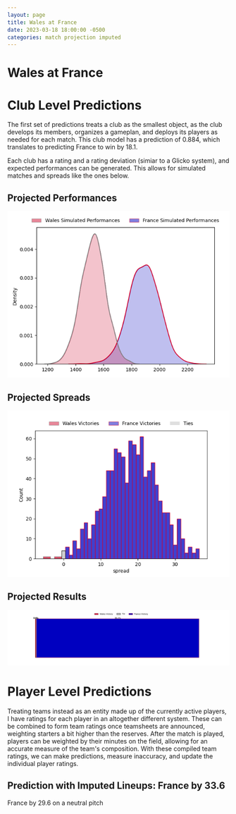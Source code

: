 ```yaml
---  
layout: page  
title: Wales at France  
date: 2023-03-18 18:00:00 -0500  
categories: match projection imputed  
---
```

# Wales at France

# Club Level Predictions


The first set of predictions treats a club as the smallest object, as the club develops its members, organizes a gameplan, and deploys its players as needed for each match. This club model has a prediction of 0.884, which translates to predicting France to win by 18.1.

Each club has a rating and a rating deviation (simiar to a Glicko system), and expected performances can be generated. This allows for simulated matches and spreads like the ones below.
## Projected Performances


![Projected Performances](plots/performances_2023-03-18-France-Wales.png)
## Projected Spreads


![Projected Spreads](plots/spreads_2023-03-18-France-Wales.png)
## Projected Results


![Projected Results](plots/resultbar_2023-03-18-France-Wales.png)
# Player Level Predictions


Treating teams instead as an entity made up of the currently active players, I have ratings for each player in an altogether different system. These can be combined to form team ratings once teamsheets are announced, weighting starters a bit higher than the reserves. After the match is played, players can be weighted by their minutes on the field, allowing for an accurate measure of the team's composition. With these compiled team ratings, we can make predictions, measure inaccuracy, and update the individual player ratings.
## Prediction with Imputed Lineups: France by 33.6


France by 29.6 on a neutral pitch

